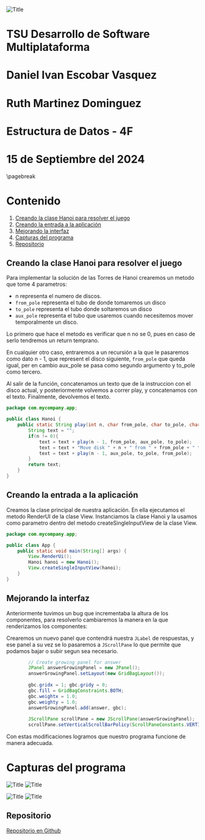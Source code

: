 
![](utm.png "Title")

# TSU Desarrollo de Software Multiplataforma
# Daniel Ivan Escobar Vasquez
# Ruth Martinez Dominguez
# Estructura de Datos - 4F
# 15 de Septiembre del 2024

\pagebreak

# Contenido
1. [Creando la clase Hanoi para resolver el juego](#creando-la-clase-hanoi-para-resolver-el-juego)
2. [Creando la entrada a la aplicación](#creando-la-entrada-a-la-aplicación)
3. [Mejorando la interfaz](#mejorando-la-interfaz)
4. [Capturas del programa](#capturas-del-programa)
5. [Repositorio](#repositorio)


## Creando la clase Hanoi para resolver el juego

Para implementar la solución de las Torres de Hanoi crearemos un metodo que tome 4 parametros:
- n representa el numero de discos.
- `from_pole` representa el tubo de donde tomaremos un disco
- `to_pole` representa el tubo donde soltaremos un disco
- `aux_pole` representa el tubo que usaremos cuando necesitemos mover temporalmente un disco.

Lo primero que hace el metodo es verificar que n no se 0, pues en caso de serlo tendremos un return temprano.

En cualquier otro caso, entraremos a un recursión a la que le pasaremos como dato n - 1, que represent el disco siguiente, `from_pole` que queda igual, per en cambio aux_pole se pasa como segundo argumento y to_pole como tercero.

Al salir de la función, concatenamos un texto que de la instruccion con el disco actual, y posteriormente volvemos a correr play, y concatenamos con el texto. Finalmente, devolvemos el texto.

```java
package com.mycompany.app;

public class Hanoi {
    public static String play(int n, char from_pole, char to_pole, char aux_pole){
        String text = "";
        if(n != 0){
            text = text + play(n - 1, from_pole, aux_pole, to_pole);
            text = text + "Move disk " + n + " from " + from_pole + " to " + to_pole + "<br>";
            text = text + play(n - 1, aux_pole, to_pole, from_pole);
        }
        return text;
    }    
}
```

## Creando la entrada a la aplicación

Creamos la clase principal de nuestra aplicación. En ella ejecutamos el metodo RenderUI de la clase View. Instanciamos la clase Hanoi y la usamos como parametro dentro del metodo createSingleInputView de la clase View.

```java
package com.mycompany.app;

public class App {
    public static void main(String[] args) {
        View.RenderUi();
        Hanoi hanoi = new Hanoi();
        View.createSingleInputView(hanoi);
    }
}

```

## Mejorando la interfaz

Anteriormente tuvimos un bug que incrementaba la altura de los componentes, para resolverlo cambiaremos la manera en la que renderizamos los componentes:

Crearemos un nuevo panel que contendrá nuestra `JLabel` de respuestas, y ese panel a su vez se lo pasaremos a `JScrollPane` lo que permite que podamos bajar o subir segun sea necesario.

```java
        // Create growing panel for answer
        JPanel answerGrowingPanel = new JPanel();
        answerGrowingPanel.setLayout(new GridBagLayout());
        
        gbc.gridx = 1; gbc.gridy = 0;
        gbc.fill = GridBagConstraints.BOTH;
        gbc.weightx = 1.0;
        gbc.weighty = 1.0;
        answerGrowingPanel.add(answer, gbc);
        
        JScrollPane scrollPane = new JScrollPane(answerGrowingPanel);
        scrollPane.setVerticalScrollBarPolicy(ScrollPaneConstants.VERTICAL_SCROLLBAR_ALWAYS);
```

Con estas modificaciones logramos que nuestro programa funcione de manera adecuada.

# Capturas del programa

![](1.png "Title")
![](2.png "Title")

![](3.png "Title")
![](4.png "Title")

## Repositorio

[Repositorio en Github](https://github.com/MindSetFPS/practica-6)

